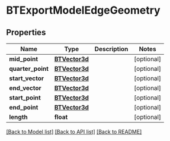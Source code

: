 # BTExportModelEdgeGeometry

## Properties
Name | Type | Description | Notes
------------ | ------------- | ------------- | -------------
**mid_point** | [**BTVector3d**](BTVector3d.md) |  | [optional] 
**quarter_point** | [**BTVector3d**](BTVector3d.md) |  | [optional] 
**start_vector** | [**BTVector3d**](BTVector3d.md) |  | [optional] 
**end_vector** | [**BTVector3d**](BTVector3d.md) |  | [optional] 
**start_point** | [**BTVector3d**](BTVector3d.md) |  | [optional] 
**end_point** | [**BTVector3d**](BTVector3d.md) |  | [optional] 
**length** | **float** |  | [optional] 

[[Back to Model list]](../README.md#documentation-for-models) [[Back to API list]](../README.md#documentation-for-api-endpoints) [[Back to README]](../README.md)


